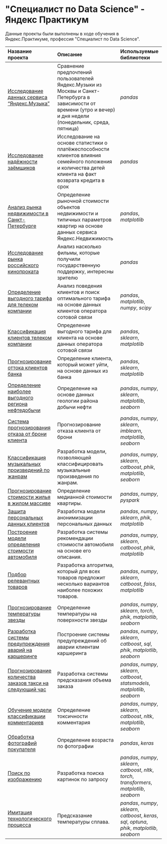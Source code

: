 # "Специалист по Data Science" - Яндекс Практикум

Данные проекты были выполнены в ходе обучения в Яндекс.Практикуме, профессия "Специалист по Data Science".

| Название проекта | Описание | Используемые библиотеки | 
| :---------------------- | :---------------------- | :---------------------- |
| [Исследование данных сервиса “Яндекс.Музыка”](https://github.com/shisha1998/yandex_practicum_DS/tree/master/01_Yandex_Music_analysis) | Сравнение предпочтений пользователей Яндекс.Музыки из Москвы и Санкт-Петербурга в зависимости от времени (утро и вечер) и дня недели (понедельник, среда, пятница)| *pandas* |
| [Исследование надёжности заёмщиков](https://github.com/shisha1998/yandex_practicum_DS/tree/master/02_Bank_data_analysis) | Исследование на основе статистики о платёжеспособности клиентов влияния семейного положения и количества детей клиента на факт возврата кредита в срок| *pandas* |
| [Анализ рынка недвижимости в Санкт-Петербурге](https://github.com/shisha1998/yandex_practicum_DS/tree/master/03_Estate_market_analysis) | Определение рыночной стоимости объектов недвижимости и типичных параметров квартир на основе данных сервиса Яндекс.Недвижимость| *pandas*, *matplotlib*|
| [Исследование рынка российского кинопроката](https://github.com/shisha1998/yandex_practicum_DS/tree/master/04_Russian_film_distribution_analysis) | Анализ насколько фильмы, которые получили государственную поддержку, интересны зрителю| *pandas* |
| [Определение выгодного тарифа для телеком компании](https://github.com/shisha1998/yandex_practicum_DS/tree/master/05_Mobile_operator_clients_analysis) | Анализ поведения клиентов и поиск оптимального тарифа на основе данных клиентов оператора сотовой связи | *pandas*, *matplotlib*, *numpy*, *scipy*  |
| [Классификация клиентов телеком компании](https://github.com/shisha1998/yandex_practicum_DS/tree/master/06_Mobile_operator_clients_classification) | Определение выгодного тарифа для клиента на основе данных оператора сотовой связи | *pandas*, *sklearn*, *matplotlib* |
| [Прогнозирование оттока клиентов банка](https://github.com/shisha1998/yandex_practicum_DS/tree/master/07_Bank_client_outflow_classification) | Определение клиента, который может уйти, на основе данных из банка | *pandas*, *sklearn*, *matplotlib* |
| [Определение наиболее выгодного региона нефтедобычи](https://github.com/shisha1998/yandex_practicum_DS/tree/master/08_Determination_oil_production_region_regression) | Определение на основе данных геологии района добычи нефти| *pandas*, *numpy*, *sklearn*, *matplotlib*, *seaborn*  |
| [Система прогнозирования отказа от брони клиента](https://github.com/shisha1998/yandex_practicum_DS/tree/master/09_Hotel_room_cancellation_classification) | Прогнозирование отказа клиента от брони| *pandas*, *numpy*, *sklearn*, *imblearn*, *matplotlib*, *seaborn* |
| [Классификация музыкальных произведений по жанрам](https://github.com/shisha1998/yandex_practicum_DS/tree/master/10_Music_tracks_multiclass_classification) | Разработка модели, позволяющей классифицировать музыкальные произведения по жанрам.| *pandas*, *numpy*, *sklearn*, *catboost*, *phik*, *matplotlib*, *seaborn*  |
| [Прогнозирование стоимости жилья в жилом массиве](https://github.com/shisha1998/yandex_practicum_DS/tree/master/11_Forecasting_cost_housing_regression) | Определение медианной стоимости квартиры.| *pandas*, *numpy*, *pyspark* |
| [Защита персональных данных клиентов](https://github.com/shisha1998/yandex_practicum_DS/tree/master/12_Protection_personal_data) | Разработка модели анонимизации персональных данных| *pandas*, *numpy*, *sklearn*, *phik*, *matplotlib* |
| [ Построение модели определения стоимости автомобиля ](https://github.com/shisha1998/yandex_practicum_DS/tree/master/13_Determining_car_cost_regression) | Разработка системы рекомендации стоимости автомобиля на основе его описания. | *pandas*, *numpy*, *sklearn*, *catboost*, *phik*, *matplotlib* |
| [ Подбор релевантных товаров ](https://github.com/shisha1998/yandex_practicum_DS/tree/master/14_Selection_relevant_products_classification) | Разработка алгоритма, который для всех товаров предложит несколько вариантов наиболее похожих товаров. | *pandas*, *numpy*, *sklearn*, *catboost*, *faiss*, *matplotlib* |
| [ Прогнозирование температуры звезды ](https://github.com/shisha1998/yandex_practicum_DS/tree/master/15_Forecasting_temperature_star_NN) | Определение температуры на поверхности звезды  | *pandas*, *numpy*, *sklearn*, *torch*, *phik*, *matplotlib*, *seaborn* |
| [ Разработка системы предупреждения аварий на каршеринге ](https://github.com/shisha1998/yandex_practicum_DS/tree/master/16_Carsharing_accident_prevention_system_regression) | Построение системы предупреждений об аварии клиентам каршеринга | *pandas*, *numpy*, *sklearn*, *catboost*, *sql*, *phik*, *matplotlib*, *seaborn* |
| [ Прогнозирование количества заказов такси на следующий час ](https://github.com/shisha1998/yandex_practicum_DS/tree/master/17_Forecasting_taxi_orders_regression) | Разработка системы предсказания объема заказа | *pandas*, *numpy*, *sklearn*, *catboost*, *statsmodels*, *matplotlib*, *seaborn* |
| [ Обучение модели классификации комментариев ](https://github.com/shisha1998/yandex_practicum_DS/tree/master/18_Comment_classification) | Определение токсичности комментария | *pandas*, *numpy*, *sklearn*, *catboost*, *nltk*, *matplotlib*, *seaborn* |
| [ Обработка фотографий покупателя ](https://github.com/shisha1998/yandex_practicum_DS/tree/master/19_Processing_customer_photos_NN) | Определение возраста по фотографии | *pandas*, *keras* |
| [ Поиск по изображению ](https://github.com/shisha1998/yandex_practicum_DS/tree/master/20_Image_search_regression) | Разработка поиска картинок по запросу | *pandas*, *numpy*, *sklearn*, *catboost*, *nltk*, *torch*, *transformers*,  *matplotlib*, *seaborn*|
| [ Имитация технологического процесса ](https://github.com/shisha1998/yandex_practicum_DS/tree/main/21%20_Prediction_alloy_temperature_regression_NN) | Предсказание температуры сплава. | *pandas*, *numpy*, *sklearn*, *catboost*, *keras*, *sql*, *optuna*, *phik*,  *matplotlib*, *seaborn* |
